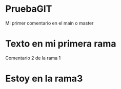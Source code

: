 # PruebaGIT
Mi primer comentario en el main o master
# Texto en mi primera rama
Comentario 2 de la rama 1
# Estoy en la rama3
